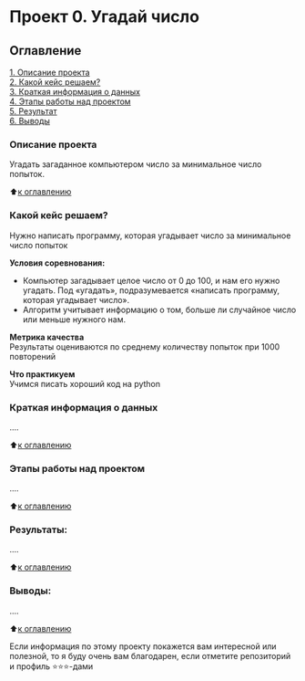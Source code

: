 # Проект 0. Угадай число

## Оглавление  
[1. Описание проекта](https://github.com/Akiecelli/Data_Science_STUDY/blob/main/project_0/README.md#Описание-проекта)  
[2. Какой кейс решаем?](https://github.com/Akiecelli/Data_Science_STUDY/blob/main/project_0/README.md#Какой-кейс-решаем)  
[3. Краткая информация о данных](https://github.com/Akiecelli/Data_Science_STUDY/blob/main/project_0/README.md#Краткая-информация-о-данных)  
[4. Этапы работы над проектом](https://github.com/Akiecelli/Data_Science_STUDY/blob/main/project_0/README.md#Этапы-работы-над-проектом)  
[5. Результат](https://github.com/Akiecelli/Data_Science_STUDY/blob/main/project_0/README.md#Результат)    
[6. Выводы](https://github.com/Akiecelli/Data_Science_STUDY/blob/main/project_0/README.md#Выводы) 

### Описание проекта    
Угадать загаданное компьютером число за минимальное число попыток.

:arrow_up:[к оглавлению](_)


### Какой кейс решаем?    
Нужно написать программу, которая угадывает число за минимальное число попыток

**Условия соревнования:**  
- Компьютер загадывает целое число от 0 до 100, и нам его нужно угадать. Под «угадать», подразумевается «написать программу, которая угадывает число».
- Алгоритм учитывает информацию о том, больше ли случайное число или меньше нужного нам.

**Метрика качества**     
Результаты оцениваются по среднему количеству попыток при 1000 повторений

**Что практикуем**     
Учимся писать хороший код на python


### Краткая информация о данных
....
  
:arrow_up:[к оглавлению](https://github.com/Akiecelli/Data_Science_STUDY/blob/main/project_0/README.md#Оглавление)


### Этапы работы над проектом  
....

:arrow_up:[к оглавлению](https://github.com/Akiecelli/Data_Science_STUDY/blob/main/project_0/README.md#Оглавление)


### Результаты:  
....

:arrow_up:[к оглавлению](https://github.com/Akiecelli/Data_Science_STUDY/blob/main/project_0/README.md#Оглавление)


### Выводы:  
....

:arrow_up:[к оглавлению](https://github.com/Akiecelli/Data_Science_STUDY/blob/main/project_0/README.md#Оглавление)


Если информация по этому проекту покажется вам интересной или полезной, то я буду очень вам благодарен, если отметите репозиторий и профиль ⭐️⭐️⭐️-дами